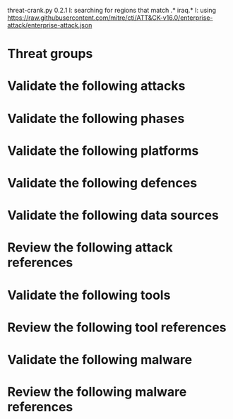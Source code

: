 threat-crank.py 0.2.1
I: searching for regions that match .* iraq.*
I: using https://raw.githubusercontent.com/mitre/cti/ATT&CK-v16.0/enterprise-attack/enterprise-attack.json
# Threat groups


# Validate the following attacks


# Validate the following phases


# Validate the following platforms


# Validate the following defences


# Validate the following data sources


# Review the following attack references


# Validate the following tools


# Review the following tool references


# Validate the following malware


# Review the following malware references


